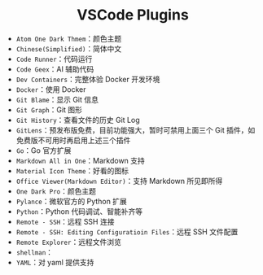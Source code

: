 <h1 align="center">VSCode Plugins</h1>

- `Atom One Dark Thmem`：颜色主题
- `Chinese(Simplified)`：简体中文
- `Code Runner`：代码运行
- `Code Geex`：AI 辅助代码
- `Dev Containers`：完整体验 Docker 开发环境
- `Docker`：使用 Docker
- `Git Blame`：显示 Git 信息
- `Git Graph`：Git 图形
- `Git History`：查看文件的历史 Git Log
- `GitLens`：预发布版免费，目前功能强大，暂时可禁用上面三个 Git 插件，如免费版不可用时再启用上述三个插件
- `Go`：Go 官方扩展
- `Markdown All in One`：Markdown 支持
- `Material Icon Theme`：好看的图标
- `Office Viewer(Markdown Editor)`：支持 Markdown 所见即所得
- `One Dark Pro`：颜色主题
- `Pylance`：微软官方的 Python 扩展
- `Python`：Python 代码调试、智能补齐等
- `Remote - SSH`：远程 SSH 连接
- `Remote - SSH: Editing Configuratioin Files`：远程 SSH 文件配置
- `Remote Explorer`：远程文件浏览
- `shellman`：
- `YAML`：对 yaml 提供支持

